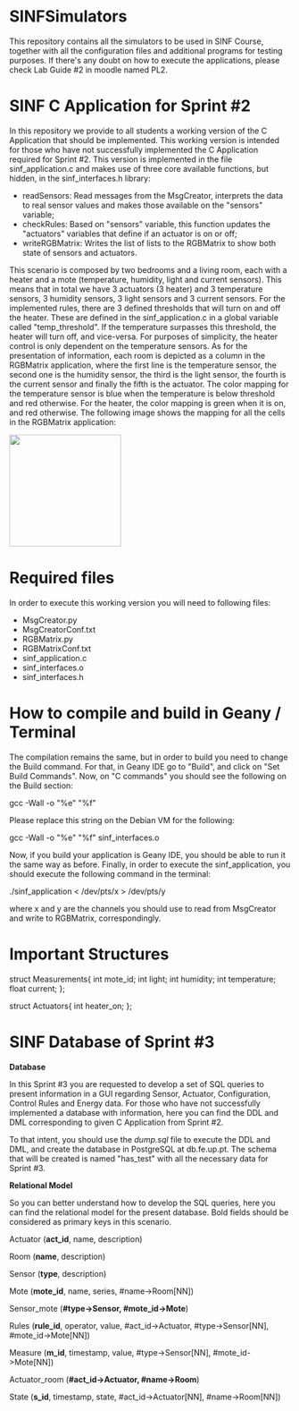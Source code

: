 # SINFSimulators

This repository contains all the simulators to be used in SINF Course, together with all the configuration files and additional programs for testing purposes. If there's any doubt on how to execute the applications, please check Lab Guide #2 in moodle named PL2.

# SINF C Application for Sprint #2

In this repository we provide to all students a working version of the C Application that should be implemented. This working version is intended for those who have not successfully implemented the C Application required for Sprint #2. This version is implemented in the file sinf_application.c and makes use of three core available functions, but hidden, in the sinf_interfaces.h library:

- readSensors: Read messages from the MsgCreator, interprets the data to real sensor values and makes those available on the "sensors" variable;
- checkRules: Based on "sensors" variable, this function updates the "actuators" variables that define if an actuator is on or off;
- writeRGBMatrix: Writes the list of lists to the RGBMatrix to show both state of sensors and actuators.

This scenario is composed by two bedrooms and a living room, each with a heater and a mote (temperature, humidity, light and current sensors). This means that in total we have 3 actuators (3 heater) and 3 temperature sensors, 3 humidity sensors, 3 light sensors and 3 current sensors. For the implemented rules, there are 3 defined thresholds that will turn on and off the heater. These are defined in the sinf_application.c in a global variable called "temp_threshold". If the temperature surpasses this threshold, the heater will turn off, and vice-versa. For purposes of simplicity, the heater control is only dependent on the temperature sensors. As for the presentation of information, each room is depicted as a column in the RGBMatrix application, where the first line is the temperature sensor, the second one is the humidity sensor, the third is the light sensor, the fourth is the current sensor and finally the fifth is the actuator. The color mapping for the temperature sensor is blue when the temperature is below threshold and red otherwise. For the heater, the color mapping is green when it is on, and red otherwise. The following image shows the mapping for all the cells in the RGBMatrix application:

<img src="https://github.com/SINF-FEUP/SINFSimulators/blob/master/RGBMatrix_Screenshot.png" width="200">

# Required files

In order to execute this working version you will need to following files:

- MsgCreator.py
- MsgCreatorConf.txt
- RGBMatrix.py
- RGBMatrixConf.txt
- sinf_application.c
- sinf_interfaces.o
- sinf_interfaces.h

# How to compile and build in Geany / Terminal

The compilation remains the same, but in order to build you need to change the Build command. For that, in Geany IDE go to "Build", and click on "Set Build Commands". Now, on "C commands" you should see the following on the Build section:

gcc -Wall -o "%e" "%f"

Please replace this string on the Debian VM for the following:

gcc -Wall -o "%e" "%f" sinf_interfaces.o

Now, if you build your application is Geany IDE, you should be able to run it the same way as before. Finally, in order to execute the sinf_application, you should execute the following command in the terminal:

./sinf_application < /dev/pts/x > /dev/pts/y

where x and y are the channels you should use to read from MsgCreator and write to RGBMatrix, correspondingly.

# Important Structures

struct Measurements{
	int mote_id;
	int light;
	int humidity;
	int temperature;
  float current;
};

struct Actuators{
	int heater_on;
};

# SINF Database of Sprint #3

**Database**

In this Sprint #3 you are requested to develop a set of SQL queries to present information in a GUI regarding Sensor, Actuator, Configuration, Control Rules and Energy data. For those who have not successfully implemented a database with information, here you can find the DDL and DML corresponding to given C Application from Sprint #2.

To that intent, you should use the <i>dump.sql</i> file to execute the DDL and DML, and create the database in PostgreSQL at db.fe.up.pt. The schema that will be created is named "has_test" with all the necessary data for Sprint #3.


**Relational Model**

So you can better understand how to develop the SQL queries, here you can find the relational model for the present database. Bold fields should be considered as primary keys in this scenario.

Actuator (**act_id**, name, description)

Room (**name**, description)

Sensor (**type**, description)

Mote (**mote_id**, name, series, #name->Room[NN])

Sensor_mote (**#type->Sensor, #mote_id->Mote**)

Rules (**rule_id**, operator, value, #act_id->Actuator, #type->Sensor[NN], #mote_id->Mote[NN])

Measure (**m_id**, timestamp, value, #type->Sensor[NN], #mote_id->Mote[NN])

Actuator_room (**#act_id->Actuator, #name->Room**)

State (**s_id**, timestamp, state, #act_id->Actuator[NN], #name->Room[NN])




